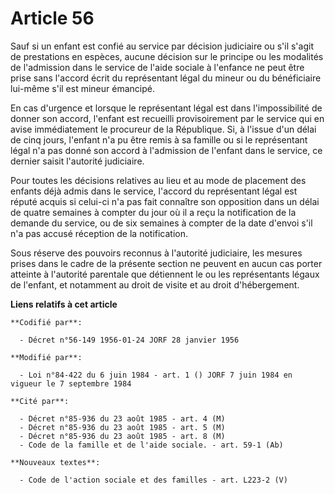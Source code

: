 # Article 56

Sauf si un enfant est confié au service par décision judiciaire ou s'il s'agit de prestations en espèces, aucune décision sur
le principe ou les modalités de l'admission dans le service de l'aide sociale à l'enfance ne peut être prise sans l'accord
écrit du représentant légal du mineur ou du bénéficiaire lui-même s'il est mineur émancipé.

En cas d'urgence et lorsque le représentant légal est dans l'impossibilité de donner son accord, l'enfant est recueilli
provisoirement par le service qui en avise immédiatement le procureur de la République. Si, à l'issue d'un délai de cinq
jours, l'enfant n'a pu être remis à sa famille ou si le représentant légal n'a pas donné son accord à l'admission de l'enfant
dans le service, ce dernier saisit l'autorité judiciaire.

Pour toutes les décisions relatives au lieu et au mode de placement des enfants déjà admis dans le service, l'accord du
représentant légal est réputé acquis si celui-ci n'a pas fait connaître son opposition dans un délai de quatre semaines à
compter du jour où il a reçu la notification de la demande du service, ou de six semaines à compter de la date d'envoi s'il
n'a pas accusé réception de la notification.

Sous réserve des pouvoirs reconnus à l'autorité judiciaire, les mesures prises dans le cadre de la présente section ne
peuvent en aucun cas porter atteinte à l'autorité parentale que détiennent le ou les représentants légaux de l'enfant, et
notamment au droit de visite et au droit d'hébergement.

**Liens relatifs à cet article**

	**Codifié par**:

	  - Décret n°56-149 1956-01-24 JORF 28 janvier 1956

	**Modifié par**:

	  - Loi n°84-422 du 6 juin 1984 - art. 1 () JORF 7 juin 1984 en vigueur le 7 septembre 1984

	**Cité par**:

	  - Décret n°85-936 du 23 août 1985 - art. 4 (M)
	  - Décret n°85-936 du 23 août 1985 - art. 5 (M)
	  - Décret n°85-936 du 23 août 1985 - art. 8 (M)
	  - Code de la famille et de l'aide sociale. - art. 59-1 (Ab)

	**Nouveaux textes**:

	  - Code de l'action sociale et des familles - art. L223-2 (V)
